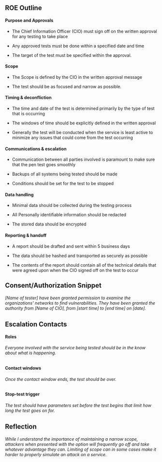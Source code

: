 ## ROE Outline

#### Purpose and Approvals 

* The Chief Information Officer (CIO) must sign off on the written approval for any testing to take place

* Any approved tests must be done within a specified date and time 

* The target of the test must be specified within the approval. 

#### Scope 

* The Scope is defined by the CIO in the written approval message 

* The test should be as focused and narrow as possible.

#### Timing & deconfliction

* The time and date of the test is determined primarily by the type of test that is occurring

* The windows of time should be explicitly defined in the written approval

* Generally the test will be conducted when the service is least active to minimize any issues that could come from the test occurring

#### Communications & escalation

* Communication between all parties involved is paramount to make sure that the pen test goes smoothly 

* Backups of all systems being tested should be made

* Conditions should be set for the test to be stopped

#### Data handling

* Minimal data should be collected during the testing process

* All Personally identifiable information should be redacted

* The stored data should be encrypted

#### Reporting & handoff

* A report should be drafted and sent within 5 business days

* The data should be hashed and transported as securely as possible

* The contents of the report should contain all of the technical details that were agreed upon when the CIO signed off on the test to occur

## Consent/Authorization Snippet

###### [Name of tester] have been granted permission to examine the organizations' networks to find vulnerabilities.  They have been granted the authority from [Name of CIO], from [start time] to [end time] on [date].

## Escalation Contacts

#### Roles

###### Everyone involved with the service being tested should be in the know about what is happening.  

#### Contact windows

###### Once the contact window ends, the test should be over.  

#### Stop-test trigger 

###### The test should have parameters set before the test begins that limit how long the test goes on for.

## Reflection 

###### While I understand the importance of maintaining a narrow scope, attackers when presented with the option will frequently go off and take whatever advantage they can.  Limiting of scope can in some cases make it harder to properly simulate an attack on a service.